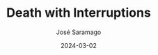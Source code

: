 ---
title: "Death with Interruptions"
author: "José Saramago"
date: 2024-03-02
weight: 1
books/tags:
    - "fiction"
---